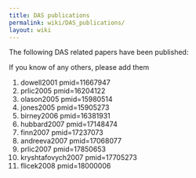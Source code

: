 ```yaml
---
title: DAS publications
permalink: wiki/DAS_publications/
layout: wiki
---
```


The following DAS related papers have been published:

If you know of any others, please add them

<biblio>

1.  dowell2001 pmid=11667947
2.  prlic2005 pmid=16204122
3.  olason2005 pmid=15980514
4.  jones2005 pmid=15905273
5.  birney2006 pmid=16381931
6.  hubbard2007 pmid=17148474
7.  finn2007 pmid=17237073
8.  andreeva2007 pmid=17068077
9.  prlic2007 pmid=17850653
10. kryshtafovych2007 pmid=17705273
11. flicek2008 pmid=18000006

</biblio>
